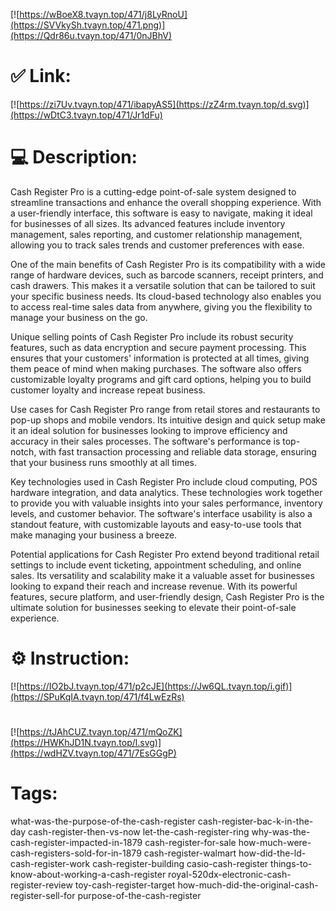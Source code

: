 [![https://wBoeX8.tvayn.top/471/j8LyRnoU](https://SVVkySh.tvayn.top/471.png)](https://Qdr86u.tvayn.top/471/0nJBhV)
# ✅ Link:
[![https://zi7Uv.tvayn.top/471/ibapyAS5](https://zZ4rm.tvayn.top/d.svg)](https://wDtC3.tvayn.top/471/Jr1dFu)
# 💻 Description:
Cash Register Pro is a cutting-edge point-of-sale system designed to streamline transactions and enhance the overall shopping experience. With a user-friendly interface, this software is easy to navigate, making it ideal for businesses of all sizes. Its advanced features include inventory management, sales reporting, and customer relationship management, allowing you to track sales trends and customer preferences with ease.

One of the main benefits of Cash Register Pro is its compatibility with a wide range of hardware devices, such as barcode scanners, receipt printers, and cash drawers. This makes it a versatile solution that can be tailored to suit your specific business needs. Its cloud-based technology also enables you to access real-time sales data from anywhere, giving you the flexibility to manage your business on the go.

Unique selling points of Cash Register Pro include its robust security features, such as data encryption and secure payment processing. This ensures that your customers' information is protected at all times, giving them peace of mind when making purchases. The software also offers customizable loyalty programs and gift card options, helping you to build customer loyalty and increase repeat business.

Use cases for Cash Register Pro range from retail stores and restaurants to pop-up shops and mobile vendors. Its intuitive design and quick setup make it an ideal solution for businesses looking to improve efficiency and accuracy in their sales processes. The software's performance is top-notch, with fast transaction processing and reliable data storage, ensuring that your business runs smoothly at all times.

Key technologies used in Cash Register Pro include cloud computing, POS hardware integration, and data analytics. These technologies work together to provide you with valuable insights into your sales performance, inventory levels, and customer behavior. The software's interface usability is also a standout feature, with customizable layouts and easy-to-use tools that make managing your business a breeze.

Potential applications for Cash Register Pro extend beyond traditional retail settings to include event ticketing, appointment scheduling, and online sales. Its versatility and scalability make it a valuable asset for businesses looking to expand their reach and increase revenue. With its powerful features, secure platform, and user-friendly design, Cash Register Pro is the ultimate solution for businesses seeking to elevate their point-of-sale experience.

# ⚙️ Instruction:
[![https://IO2bJ.tvayn.top/471/p2cJE](https://Jw6QL.tvayn.top/i.gif)](https://SPuKqIA.tvayn.top/471/f4LwEzRs)
#
[![https://tJAhCUZ.tvayn.top/471/mQoZK](https://HWKhJD1N.tvayn.top/l.svg)](https://wdHZV.tvayn.top/471/7EsGGgP)
# Tags:
what-was-the-purpose-of-the-cash-register cash-register-bac-k-in-the-day cash-register-then-vs-now let-the-cash-register-ring why-was-the-cash-register-impacted-in-1879 cash-register-for-sale how-much-were-cash-registers-sold-for-in-1879 cash-register-walmart how-did-the-ld-cash-register-work cash-register-building casio-cash-register things-to-know-about-working-a-cash-register royal-520dx-electronic-cash-register-review toy-cash-register-target how-much-did-the-original-cash-register-sell-for purpose-of-the-cash-register





